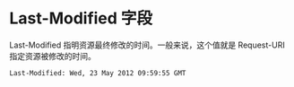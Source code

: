 # Last-Modified 字段

Last-Modified 指明资源最终修改的时间。一般来说，这个值就是 Request-URI 指定资源被修改的时间。

```http
Last-Modified: Wed, 23 May 2012 09:59:55 GMT
```
